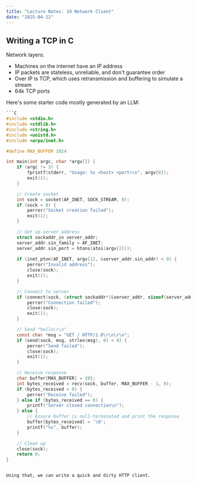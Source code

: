 ```yaml
---
title: "Lecture Notes: 19 Network Client"
date: "2025-04-12"
---
```


## Writing a TCP in C

Network layers:

- Machines on the internet have an IP address
- IP packets are stateless, unreliable, and don't guarantee order
- Over IP is TCP, which uses retransmission and buffering to
  simulate a stream
- 64k TCP ports

Here's some starter code mostly generated by an LLM:

```C
```C
#include <stdio.h>
#include <stdlib.h>
#include <string.h>
#include <unistd.h>
#include <arpa/inet.h>

#define MAX_BUFFER 1024

int main(int argc, char *argv[]) {
    if (argc != 3) {
        fprintf(stderr, "Usage: %s <host> <port>\n", argv[0]);
        exit(1);
    }

    // Create socket
    int sock = socket(AF_INET, SOCK_STREAM, 0);
    if (sock < 0) {
        perror("Socket creation failed");
        exit(1);
    }

    // Set up server address
    struct sockaddr_in server_addr;
    server_addr.sin_family = AF_INET;
    server_addr.sin_port = htons(atoi(argv[2]));
    
    if (inet_pton(AF_INET, argv[1], &server_addr.sin_addr) < 0) {
        perror("Invalid address");
        close(sock);
        exit(1);
    }

    // Connect to server
    if (connect(sock, (struct sockaddr*)&server_addr, sizeof(server_addr)) < 0) {
        perror("Connection failed");
        close(sock);
        exit(1);
    }

    // Send "hello\r\n"
    const char *msg = "GET / HTTP/1.0\r\n\r\n";
    if (send(sock, msg, strlen(msg), 0) < 0) {
        perror("Send failed");
        close(sock);
        exit(1);
    }

    // Receive response
    char buffer[MAX_BUFFER] = {0};
    int bytes_received = recv(sock, buffer, MAX_BUFFER - 1, 0);
    if (bytes_received < 0) {
        perror("Receive failed");
    } else if (bytes_received == 0) {
        printf("Server closed connection\n");
    } else {
        // Ensure buffer is null-terminated and print the response
        buffer[bytes_received] = '\0';
        printf("%s", buffer);
    }

    // Clean up
    close(sock);
    return 0;
}
```
```

Using that, we can write a quick and dirty HTTP client.
